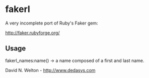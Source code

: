 fakerl
======

A very incomplete port of Ruby's Faker gem:

http://faker.rubyforge.org/

Usage
-----

fakerl_names:name() -> a name composed of a first and last name.


David N. Welton - http://www.dedasys.com
